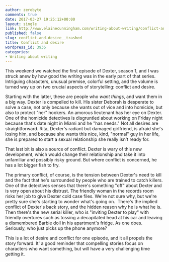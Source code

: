 ```yaml
---
author: zerobyte
comments: true
date: 2017-03-27 19:25:12+00:00
layout: single
link: http://www.elainecunningham.com/writing-about-writing/conflict-and-desire__trashed/
published: false
slug: conflict-and-desire__trashed
title: Conflict and desire
wordpress_id: 3936
categories:
- Writing about writing
---
```


This weekend we watched the first episode of Dexter, season 1, and I was struck anew by how good the writing was in the early part of that series. Intriguing characters, unusual premise, colorful setting, and the volume is turned way up on two crucial aspects of storytelling: conflict and desire.

Starting with the latter, these are people who _want things_, and want them in a big way. Dexter is compelled to kill. His sister Deborah is desperate to solve a case, not only because she wants out of vice and into homicide, but also to protect "her" hookers. An amorous lieutenant has her eye on Dexter. One of the homicide detectives is disgruntled about working on Friday night because that's date night in Miami and he "has needs." Not all desires are straightforward. Rita, Dexter's radiant but damaged girlfriend, is afraid she's losing him, and because she wants this nice, kind, "normal" guy in her life, she is prepared to start a sexual relationship she really isn't ready for.

That last bit is also a source of conflict. Dexter is wary of this new development, which would change their relationship and take it into unfamiliar and possibly risky ground. But where conflict is concerned, he has a lot bigger fish to fry.

The primary conflict, of course, is the tension between Dexter's need to kill and the fact that he's surrounded by people who are trained to catch killers. One of the detectives senses that there's something "off" about Dexter and is very open about his distrust. The friendly woman in the records room risks her job to give Dexter cold case files. We're not sure why, but we're pretty sure she's starting to wonder what's going on.  There's the implied conflict of Dexter's back story, and the hidden reason why he is what he is. Then there's the new serial killer, who is "inviting Dexter to play" with friendly overtures such as tossing a decapitated head at his car and leaving a dismembered Barbie doll in his apartment's fridge. As one does. Seriously, who just picks up the phone anymore?

This is a lot of desire and conflict for one episode, and it all propels the story forward. It' a good reminder that compelling stories focus on characters who want something, but will have a very challenging time getting it.
